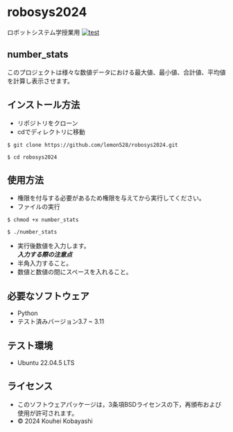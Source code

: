 # robosys2024
ロボットシステム学授業用
[![test](https://github.com/lemon528/robosys2024/actions/workflows/test.yml/badge.svg)](https://github.com/lemon528/robosys2024/actions/workflows/test.yml)

## number_stats
このプロジェクトは様々な数値データにおける最大値、最小値、合計値、平均値を計算し表示させます。

## インストール方法
- リポジトリをクローン
- cdでディレクトリに移動

```
$ git clone https://github.com/lemon528/robosys2024.git

$ cd robosys2024
```

## 使用方法
- 権限を付与する必要があるため権限を与えてから実行してください。
- ファイルの実行
```
$ chmod +x number_stats

$ ./number_stats
```

- 実行後数値を入力します。  
***入力する際の注意点***
 - 半角入力すること。
 - 数値と数値の間にスペースを入れること。

## 必要なソフトウェア
- Python
 - テスト済みバージョン3.7 ~ 3.11

## テスト環境
- Ubuntu 22.04.5 LTS

## ライセンス
- このソフトウェアパッケージは，3条項BSDライセンスの下，再頒布および使用が許可されます。
- © 2024 Kouhei Kobayashi
